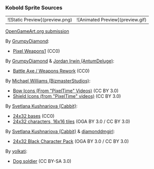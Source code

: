 ### Kobold Sprite Sources

<table style="border: 0px;">
  <tr style="border: 0px;">
    <td style="border: 0px; vertical-align: top;">
      ![Static Preview](preview.png)
    </td>
    <td style="border: 0px; vertical-align: top;">
      ![Animated Preview](preview.gif)
    </td>
  </tr>
</table>


[OpenGameArt.org submission](https://opengameart.org/node/81952)

By [GrumpyDiamond](https://opengameart.org/user/32684):
- [Pixel Weapons1](https://opengameart.org/node/54590) (CC0)

By [GrumpyDiamond](https://opengameart.org/user/32684) & [Jordan Irwin (AntumDeluge)](https://opengameart.org/user/5625):
- [Battle Axe / Weapons Rework](https://opengameart.org/node/82261) (CC0)

By [Michael Williams (BizmasterStudios)](https://opengameart.org/user/34190):
- [Bow Icons (From "PixelTime" Videos)](https://opengameart.org/node/66349) (CC BY 3.0)
- [Shield Icons (from "PixelTime" videos)](https://opengameart.org/node/64857) (CC BY 3.0)

By [Svetlana Kushnariova (Cabbit)](https://opengameart.org/user/15048):
- [24x32 bases](https://opengameart.org/node/24944) (CC0)
- [24x32 characters, 16x16 tiles](https://opengameart.org/node/72969) (OGA BY 3.0 / CC BY 3.0)

By [Svetlana Kushnariova (Cabbit)](https://opengameart.org/user/15048) & [diamonddmgirl](https://opengameart.org/user/39061):
- [24x32 Black Character Pack](https://opengameart.org/node/72198) (OGA BY 3.0 / CC BY 3.0)

By [yolkati](https://opengameart.org/user/1404):
- [Dog soldier](https://opengameart.org/node/15636) (CC BY-SA 3.0)
